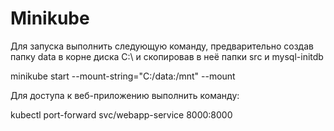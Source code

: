 # Minikube
 

Для запуска выполнить следующую команду, предварительно создав папку data в корне диска C:\ и скопировав в неё папки src и mysql-initdb

minikube start --mount-string="C:/data:/mnt" --mount

Для доступа к веб-приложению выполнить команду:

kubectl port-forward svc/webapp-service 8000:8000

